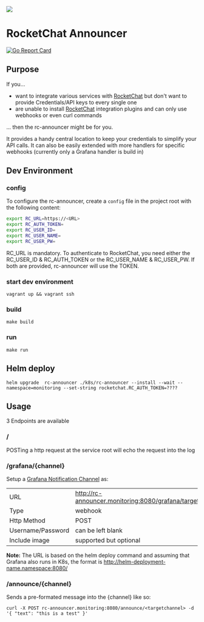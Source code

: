 ![](https://user-images.githubusercontent.com/14178332/60605426-68879900-9db1-11e9-9948-93dcd5d8571f.png)

# RocketChat Announcer

[![Go Report Card](https://goreportcard.com/badge/github.com/reschex/rc-announcer)](https://goreportcard.com/report/github.com/reschex/rc-announcer)

## Purpose

If you...

- want to integrate various services with [RocketChat](https://rocket.chat) but don't want to provide Credentials/API keys to every single one
- are unable to install [RocketChat](https://github.com/RocketChat/Rocket.Chat) integration plugins and can only use webhooks or even curl commands

... then the rc-announcer might be for you.

It provides a handy central location to keep your credentials to simplify your API calls.
It can also be easily extended with more handlers for specific webhooks (currently only a Grafana handler is build in)

## Dev Environment

### config

To configure the rc-announcer, create a `config` file in the project root with the following content:

``` bash
export RC_URL=https://<URL>
export RC_AUTH_TOKEN=
export RC_USER_ID=
export RC_USER_NAME=
export RC_USER_PW=
```

RC_URL is mandatory.
To authenticate to RocketChat, you need either the RC_USER_ID & RC_AUTH_TOKEN or the RC_USER_NAME & RC_USER_PW.
If both are provided, rc-announcer will use the TOKEN.

### start dev environment

`vagrant up && vagrant ssh`

### build

`make build`

### run

`make run`

## Helm deploy

`helm upgrade  rc-announcer ./k8s/rc-announcer --install --wait --namespace=monitoring --set-string rocketchat.RC_AUTH_TOKEN=????`

## Usage

3 Endpoints are available

### /

POSTing a http request at the service root will echo the request into the log

### /grafana/{channel}

Setup a [Grafana Notification Channel](https://grafana.com/docs/alerting/notifications/#webhook) as:

|||
| -------------|-----------------|
| URL | <http://rc-announcer.monitoring:8080/grafana/targetchannel> |
| Type | webhook |
| Http Method | POST |
| Username/Password| can be left blank |
| Include image | supported but optional |

**Note:** The URL is based on the helm deploy command and assuming that Grafana also runs in K8s, the format is <http://helm-deployment-name.namespace:8080/>

### /announce/{channel}

Sends a pre-formated message into the {channel} like so:

`curl -X POST rc-announcer.monitoring:8080/announce/<targetchannel> -d '{ "text": "this is a test" }'`
